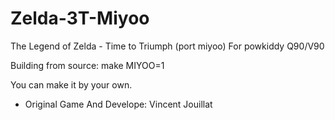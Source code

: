 # Zelda-3T-Miyoo

The Legend of Zelda - Time to Triumph (port miyoo)
For powkiddy Q90/V90

Building from source: make MIYOO=1

You can make it by your own.


- Original Game And Develope: Vincent Jouillat

